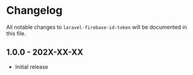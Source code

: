 # Changelog

All notable changes to `laravel-firebase-id-token` will be documented in this file.

## 1.0.0 - 202X-XX-XX

- Initial release